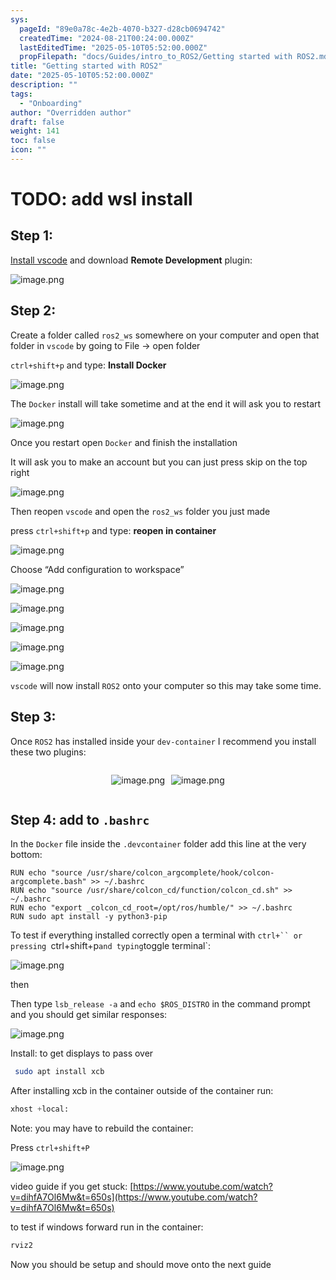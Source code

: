 ```yaml
---
sys:
  pageId: "89e0a78c-4e2b-4070-b327-d28cb0694742"
  createdTime: "2024-08-21T00:24:00.000Z"
  lastEditedTime: "2025-05-10T05:52:00.000Z"
  propFilepath: "docs/Guides/intro_to_ROS2/Getting started with ROS2.md"
title: "Getting started with ROS2"
date: "2025-05-10T05:52:00.000Z"
description: ""
tags:
  - "Onboarding"
author: "Overridden author"
draft: false
weight: 141
toc: false
icon: ""
---
```


# TODO: add wsl install

## Step 1:

[Install vscode](https://code.visualstudio.com/download) and download **Remote Development** plugin:

![image.png](https://prod-files-secure.s3.us-west-2.amazonaws.com/d518164a-d88e-44d1-a4ee-3adb3bd8bce0/efb52993-1881-4a40-b95e-6f020334f022/image.png?X-Amz-Algorithm=AWS4-HMAC-SHA256&X-Amz-Content-Sha256=UNSIGNED-PAYLOAD&X-Amz-Credential=ASIAZI2LB466QRMM4YVL%2F20250714%2Fus-west-2%2Fs3%2Faws4_request&X-Amz-Date=20250714T220909Z&X-Amz-Expires=3600&X-Amz-Security-Token=IQoJb3JpZ2luX2VjEB4aCXVzLXdlc3QtMiJHMEUCIQDpTZl91LVfM2hBRaqqCuidHti0X9%2Fb2c%2BscajOQgDv3QIgLQQhszly1%2BC6kM%2BS3%2BxJRPDwm1VsA1Ig1OBYdxm9Wjoq%2FwMINxAAGgw2Mzc0MjMxODM4MDUiDFsojGLwR4Xp6vkX8yrcA9xzrygALiSuz6RibCTQaBOPlotgcbXXvkJEZuNcWPEmi4pBdGsQwktrPe1b7UXYDIXK2UzOSL0L26OiLlZ7onN1PDN9rbxuyVXhGsU7KEvubzz2od7npxmgEhR7B%2B9wGP9%2F9MqfDAsz8dBRKYRmPJZUZalfAh5P8uQPWASeE0%2BOWRxLuHawgslMUnlyIxzNkhP%2F2ZTYOdRtG%2BYHs2gP0njs%2F5u2WIhPgaWGH2WCmZiqIPyn8bG2jGkPej9A3rsHI9%2FegOFayjc6glFm3dmTAH5cPdDtXKjGYiTc3py0TT1rVablM8xRORqccNFO%2BOVJPRVwihu9Q2uwlhqYjsXchEzTGrwvIV7I6P92ojoOxSX92kGSYFQFqcziH9idO%2Fc1s4SwpRH6FbQBNPS2ETbh4ydYq%2FKttLv9OhLzRyx1qO6h26ftMTzf8vS6%2FF5f3kBG%2FyRRptzPYVe4xMk0TLC%2FDzUaE%2FdHFH1wjS1ujzhzaqNVY73eQMmxZ%2F8eKtniNsGD8Xa1djtGeJ0Sf7l40pgiqkgUB%2FuCaJOBXUHwKUc8gFL8u5FRTlS4dsiclx%2FJstxwx65HnUn2ER6TPnk38zVAnJLL%2FIA%2BaqIEipqr6vj8PERdZSbsyGIrIK1qxuDBMKb31cMGOqUBvl0PV6NySue1L3bzExmOKvVBjg89HWWKKV5aBS9ipwHlP4CyNSeAPwbWpOJ8gziSLiXFA9G1ULIgi8sKJbkIni9G6nNgENdyWNwboJN6Jl8SMEhTsdyjRVibaxMTC%2FUZ68Q26dppLsTcejN7kEDuqPDASYwPoCOKdchwYEGuk%2FfOL3zy5qWPC%2BR%2FK6T5eXlKaAI%2B7YQqVijZqIyqN7vGF9fYP7ek&X-Amz-Signature=69fda678a66787e8bd4e48ed742e09bb2b62066f09ff8e30d84e85732c30f406&X-Amz-SignedHeaders=host&x-amz-checksum-mode=ENABLED&x-id=GetObject)

## Step 2:

Create a folder called `ros2_ws` somewhere on your computer and open that folder in `vscode` by going to File → open folder 

`ctrl+shift+p` and type: **Install Docker**

![image.png](https://prod-files-secure.s3.us-west-2.amazonaws.com/d518164a-d88e-44d1-a4ee-3adb3bd8bce0/2269dc0e-1cd5-47ff-bceb-c04ad9b2eab0/image.png?X-Amz-Algorithm=AWS4-HMAC-SHA256&X-Amz-Content-Sha256=UNSIGNED-PAYLOAD&X-Amz-Credential=ASIAZI2LB466QRMM4YVL%2F20250714%2Fus-west-2%2Fs3%2Faws4_request&X-Amz-Date=20250714T220909Z&X-Amz-Expires=3600&X-Amz-Security-Token=IQoJb3JpZ2luX2VjEB4aCXVzLXdlc3QtMiJHMEUCIQDpTZl91LVfM2hBRaqqCuidHti0X9%2Fb2c%2BscajOQgDv3QIgLQQhszly1%2BC6kM%2BS3%2BxJRPDwm1VsA1Ig1OBYdxm9Wjoq%2FwMINxAAGgw2Mzc0MjMxODM4MDUiDFsojGLwR4Xp6vkX8yrcA9xzrygALiSuz6RibCTQaBOPlotgcbXXvkJEZuNcWPEmi4pBdGsQwktrPe1b7UXYDIXK2UzOSL0L26OiLlZ7onN1PDN9rbxuyVXhGsU7KEvubzz2od7npxmgEhR7B%2B9wGP9%2F9MqfDAsz8dBRKYRmPJZUZalfAh5P8uQPWASeE0%2BOWRxLuHawgslMUnlyIxzNkhP%2F2ZTYOdRtG%2BYHs2gP0njs%2F5u2WIhPgaWGH2WCmZiqIPyn8bG2jGkPej9A3rsHI9%2FegOFayjc6glFm3dmTAH5cPdDtXKjGYiTc3py0TT1rVablM8xRORqccNFO%2BOVJPRVwihu9Q2uwlhqYjsXchEzTGrwvIV7I6P92ojoOxSX92kGSYFQFqcziH9idO%2Fc1s4SwpRH6FbQBNPS2ETbh4ydYq%2FKttLv9OhLzRyx1qO6h26ftMTzf8vS6%2FF5f3kBG%2FyRRptzPYVe4xMk0TLC%2FDzUaE%2FdHFH1wjS1ujzhzaqNVY73eQMmxZ%2F8eKtniNsGD8Xa1djtGeJ0Sf7l40pgiqkgUB%2FuCaJOBXUHwKUc8gFL8u5FRTlS4dsiclx%2FJstxwx65HnUn2ER6TPnk38zVAnJLL%2FIA%2BaqIEipqr6vj8PERdZSbsyGIrIK1qxuDBMKb31cMGOqUBvl0PV6NySue1L3bzExmOKvVBjg89HWWKKV5aBS9ipwHlP4CyNSeAPwbWpOJ8gziSLiXFA9G1ULIgi8sKJbkIni9G6nNgENdyWNwboJN6Jl8SMEhTsdyjRVibaxMTC%2FUZ68Q26dppLsTcejN7kEDuqPDASYwPoCOKdchwYEGuk%2FfOL3zy5qWPC%2BR%2FK6T5eXlKaAI%2B7YQqVijZqIyqN7vGF9fYP7ek&X-Amz-Signature=1604dc03a0e22401e0bfdb00522163044d7c530cb4939adde630f9e48a2bdf93&X-Amz-SignedHeaders=host&x-amz-checksum-mode=ENABLED&x-id=GetObject)

The `Docker` install will take sometime and at the end it will ask you to restart

![image.png](https://prod-files-secure.s3.us-west-2.amazonaws.com/d518164a-d88e-44d1-a4ee-3adb3bd8bce0/ed233f78-be33-4b1f-b89c-9c346c0e961e/image.png?X-Amz-Algorithm=AWS4-HMAC-SHA256&X-Amz-Content-Sha256=UNSIGNED-PAYLOAD&X-Amz-Credential=ASIAZI2LB466QRMM4YVL%2F20250714%2Fus-west-2%2Fs3%2Faws4_request&X-Amz-Date=20250714T220909Z&X-Amz-Expires=3600&X-Amz-Security-Token=IQoJb3JpZ2luX2VjEB4aCXVzLXdlc3QtMiJHMEUCIQDpTZl91LVfM2hBRaqqCuidHti0X9%2Fb2c%2BscajOQgDv3QIgLQQhszly1%2BC6kM%2BS3%2BxJRPDwm1VsA1Ig1OBYdxm9Wjoq%2FwMINxAAGgw2Mzc0MjMxODM4MDUiDFsojGLwR4Xp6vkX8yrcA9xzrygALiSuz6RibCTQaBOPlotgcbXXvkJEZuNcWPEmi4pBdGsQwktrPe1b7UXYDIXK2UzOSL0L26OiLlZ7onN1PDN9rbxuyVXhGsU7KEvubzz2od7npxmgEhR7B%2B9wGP9%2F9MqfDAsz8dBRKYRmPJZUZalfAh5P8uQPWASeE0%2BOWRxLuHawgslMUnlyIxzNkhP%2F2ZTYOdRtG%2BYHs2gP0njs%2F5u2WIhPgaWGH2WCmZiqIPyn8bG2jGkPej9A3rsHI9%2FegOFayjc6glFm3dmTAH5cPdDtXKjGYiTc3py0TT1rVablM8xRORqccNFO%2BOVJPRVwihu9Q2uwlhqYjsXchEzTGrwvIV7I6P92ojoOxSX92kGSYFQFqcziH9idO%2Fc1s4SwpRH6FbQBNPS2ETbh4ydYq%2FKttLv9OhLzRyx1qO6h26ftMTzf8vS6%2FF5f3kBG%2FyRRptzPYVe4xMk0TLC%2FDzUaE%2FdHFH1wjS1ujzhzaqNVY73eQMmxZ%2F8eKtniNsGD8Xa1djtGeJ0Sf7l40pgiqkgUB%2FuCaJOBXUHwKUc8gFL8u5FRTlS4dsiclx%2FJstxwx65HnUn2ER6TPnk38zVAnJLL%2FIA%2BaqIEipqr6vj8PERdZSbsyGIrIK1qxuDBMKb31cMGOqUBvl0PV6NySue1L3bzExmOKvVBjg89HWWKKV5aBS9ipwHlP4CyNSeAPwbWpOJ8gziSLiXFA9G1ULIgi8sKJbkIni9G6nNgENdyWNwboJN6Jl8SMEhTsdyjRVibaxMTC%2FUZ68Q26dppLsTcejN7kEDuqPDASYwPoCOKdchwYEGuk%2FfOL3zy5qWPC%2BR%2FK6T5eXlKaAI%2B7YQqVijZqIyqN7vGF9fYP7ek&X-Amz-Signature=0b91f4de943db4be0f9d449c30922d952fd7c69ff3604e112051d64377341a3d&X-Amz-SignedHeaders=host&x-amz-checksum-mode=ENABLED&x-id=GetObject)

Once you restart open `Docker` and finish the installation

It will ask you to make an account but you can just press skip on the top right

![image.png](https://prod-files-secure.s3.us-west-2.amazonaws.com/d518164a-d88e-44d1-a4ee-3adb3bd8bce0/21010ad9-1659-4fd9-9f59-9932a09b2a3d/image.png?X-Amz-Algorithm=AWS4-HMAC-SHA256&X-Amz-Content-Sha256=UNSIGNED-PAYLOAD&X-Amz-Credential=ASIAZI2LB466QRMM4YVL%2F20250714%2Fus-west-2%2Fs3%2Faws4_request&X-Amz-Date=20250714T220909Z&X-Amz-Expires=3600&X-Amz-Security-Token=IQoJb3JpZ2luX2VjEB4aCXVzLXdlc3QtMiJHMEUCIQDpTZl91LVfM2hBRaqqCuidHti0X9%2Fb2c%2BscajOQgDv3QIgLQQhszly1%2BC6kM%2BS3%2BxJRPDwm1VsA1Ig1OBYdxm9Wjoq%2FwMINxAAGgw2Mzc0MjMxODM4MDUiDFsojGLwR4Xp6vkX8yrcA9xzrygALiSuz6RibCTQaBOPlotgcbXXvkJEZuNcWPEmi4pBdGsQwktrPe1b7UXYDIXK2UzOSL0L26OiLlZ7onN1PDN9rbxuyVXhGsU7KEvubzz2od7npxmgEhR7B%2B9wGP9%2F9MqfDAsz8dBRKYRmPJZUZalfAh5P8uQPWASeE0%2BOWRxLuHawgslMUnlyIxzNkhP%2F2ZTYOdRtG%2BYHs2gP0njs%2F5u2WIhPgaWGH2WCmZiqIPyn8bG2jGkPej9A3rsHI9%2FegOFayjc6glFm3dmTAH5cPdDtXKjGYiTc3py0TT1rVablM8xRORqccNFO%2BOVJPRVwihu9Q2uwlhqYjsXchEzTGrwvIV7I6P92ojoOxSX92kGSYFQFqcziH9idO%2Fc1s4SwpRH6FbQBNPS2ETbh4ydYq%2FKttLv9OhLzRyx1qO6h26ftMTzf8vS6%2FF5f3kBG%2FyRRptzPYVe4xMk0TLC%2FDzUaE%2FdHFH1wjS1ujzhzaqNVY73eQMmxZ%2F8eKtniNsGD8Xa1djtGeJ0Sf7l40pgiqkgUB%2FuCaJOBXUHwKUc8gFL8u5FRTlS4dsiclx%2FJstxwx65HnUn2ER6TPnk38zVAnJLL%2FIA%2BaqIEipqr6vj8PERdZSbsyGIrIK1qxuDBMKb31cMGOqUBvl0PV6NySue1L3bzExmOKvVBjg89HWWKKV5aBS9ipwHlP4CyNSeAPwbWpOJ8gziSLiXFA9G1ULIgi8sKJbkIni9G6nNgENdyWNwboJN6Jl8SMEhTsdyjRVibaxMTC%2FUZ68Q26dppLsTcejN7kEDuqPDASYwPoCOKdchwYEGuk%2FfOL3zy5qWPC%2BR%2FK6T5eXlKaAI%2B7YQqVijZqIyqN7vGF9fYP7ek&X-Amz-Signature=a235debbc51f636c3329c5e0600dcd3ad05293b2c1370378deee09a40e9fba16&X-Amz-SignedHeaders=host&x-amz-checksum-mode=ENABLED&x-id=GetObject)

Then reopen `vscode` and open the `ros2_ws` folder you just made

press `ctrl+shift+p` and type: **reopen in container**

![image.png](https://prod-files-secure.s3.us-west-2.amazonaws.com/d518164a-d88e-44d1-a4ee-3adb3bd8bce0/4e93b8c2-41ad-488c-8095-c74205196118/image.png?X-Amz-Algorithm=AWS4-HMAC-SHA256&X-Amz-Content-Sha256=UNSIGNED-PAYLOAD&X-Amz-Credential=ASIAZI2LB466QRMM4YVL%2F20250714%2Fus-west-2%2Fs3%2Faws4_request&X-Amz-Date=20250714T220909Z&X-Amz-Expires=3600&X-Amz-Security-Token=IQoJb3JpZ2luX2VjEB4aCXVzLXdlc3QtMiJHMEUCIQDpTZl91LVfM2hBRaqqCuidHti0X9%2Fb2c%2BscajOQgDv3QIgLQQhszly1%2BC6kM%2BS3%2BxJRPDwm1VsA1Ig1OBYdxm9Wjoq%2FwMINxAAGgw2Mzc0MjMxODM4MDUiDFsojGLwR4Xp6vkX8yrcA9xzrygALiSuz6RibCTQaBOPlotgcbXXvkJEZuNcWPEmi4pBdGsQwktrPe1b7UXYDIXK2UzOSL0L26OiLlZ7onN1PDN9rbxuyVXhGsU7KEvubzz2od7npxmgEhR7B%2B9wGP9%2F9MqfDAsz8dBRKYRmPJZUZalfAh5P8uQPWASeE0%2BOWRxLuHawgslMUnlyIxzNkhP%2F2ZTYOdRtG%2BYHs2gP0njs%2F5u2WIhPgaWGH2WCmZiqIPyn8bG2jGkPej9A3rsHI9%2FegOFayjc6glFm3dmTAH5cPdDtXKjGYiTc3py0TT1rVablM8xRORqccNFO%2BOVJPRVwihu9Q2uwlhqYjsXchEzTGrwvIV7I6P92ojoOxSX92kGSYFQFqcziH9idO%2Fc1s4SwpRH6FbQBNPS2ETbh4ydYq%2FKttLv9OhLzRyx1qO6h26ftMTzf8vS6%2FF5f3kBG%2FyRRptzPYVe4xMk0TLC%2FDzUaE%2FdHFH1wjS1ujzhzaqNVY73eQMmxZ%2F8eKtniNsGD8Xa1djtGeJ0Sf7l40pgiqkgUB%2FuCaJOBXUHwKUc8gFL8u5FRTlS4dsiclx%2FJstxwx65HnUn2ER6TPnk38zVAnJLL%2FIA%2BaqIEipqr6vj8PERdZSbsyGIrIK1qxuDBMKb31cMGOqUBvl0PV6NySue1L3bzExmOKvVBjg89HWWKKV5aBS9ipwHlP4CyNSeAPwbWpOJ8gziSLiXFA9G1ULIgi8sKJbkIni9G6nNgENdyWNwboJN6Jl8SMEhTsdyjRVibaxMTC%2FUZ68Q26dppLsTcejN7kEDuqPDASYwPoCOKdchwYEGuk%2FfOL3zy5qWPC%2BR%2FK6T5eXlKaAI%2B7YQqVijZqIyqN7vGF9fYP7ek&X-Amz-Signature=35e720eaab8b8eab6ddeac16fcacefd846948319c2432371874f4dd0111fde24&X-Amz-SignedHeaders=host&x-amz-checksum-mode=ENABLED&x-id=GetObject)

Choose “Add configuration to workspace”

![image.png](https://prod-files-secure.s3.us-west-2.amazonaws.com/d518164a-d88e-44d1-a4ee-3adb3bd8bce0/9560b282-5060-4989-ba37-97e7b2c22476/image.png?X-Amz-Algorithm=AWS4-HMAC-SHA256&X-Amz-Content-Sha256=UNSIGNED-PAYLOAD&X-Amz-Credential=ASIAZI2LB466QRMM4YVL%2F20250714%2Fus-west-2%2Fs3%2Faws4_request&X-Amz-Date=20250714T220909Z&X-Amz-Expires=3600&X-Amz-Security-Token=IQoJb3JpZ2luX2VjEB4aCXVzLXdlc3QtMiJHMEUCIQDpTZl91LVfM2hBRaqqCuidHti0X9%2Fb2c%2BscajOQgDv3QIgLQQhszly1%2BC6kM%2BS3%2BxJRPDwm1VsA1Ig1OBYdxm9Wjoq%2FwMINxAAGgw2Mzc0MjMxODM4MDUiDFsojGLwR4Xp6vkX8yrcA9xzrygALiSuz6RibCTQaBOPlotgcbXXvkJEZuNcWPEmi4pBdGsQwktrPe1b7UXYDIXK2UzOSL0L26OiLlZ7onN1PDN9rbxuyVXhGsU7KEvubzz2od7npxmgEhR7B%2B9wGP9%2F9MqfDAsz8dBRKYRmPJZUZalfAh5P8uQPWASeE0%2BOWRxLuHawgslMUnlyIxzNkhP%2F2ZTYOdRtG%2BYHs2gP0njs%2F5u2WIhPgaWGH2WCmZiqIPyn8bG2jGkPej9A3rsHI9%2FegOFayjc6glFm3dmTAH5cPdDtXKjGYiTc3py0TT1rVablM8xRORqccNFO%2BOVJPRVwihu9Q2uwlhqYjsXchEzTGrwvIV7I6P92ojoOxSX92kGSYFQFqcziH9idO%2Fc1s4SwpRH6FbQBNPS2ETbh4ydYq%2FKttLv9OhLzRyx1qO6h26ftMTzf8vS6%2FF5f3kBG%2FyRRptzPYVe4xMk0TLC%2FDzUaE%2FdHFH1wjS1ujzhzaqNVY73eQMmxZ%2F8eKtniNsGD8Xa1djtGeJ0Sf7l40pgiqkgUB%2FuCaJOBXUHwKUc8gFL8u5FRTlS4dsiclx%2FJstxwx65HnUn2ER6TPnk38zVAnJLL%2FIA%2BaqIEipqr6vj8PERdZSbsyGIrIK1qxuDBMKb31cMGOqUBvl0PV6NySue1L3bzExmOKvVBjg89HWWKKV5aBS9ipwHlP4CyNSeAPwbWpOJ8gziSLiXFA9G1ULIgi8sKJbkIni9G6nNgENdyWNwboJN6Jl8SMEhTsdyjRVibaxMTC%2FUZ68Q26dppLsTcejN7kEDuqPDASYwPoCOKdchwYEGuk%2FfOL3zy5qWPC%2BR%2FK6T5eXlKaAI%2B7YQqVijZqIyqN7vGF9fYP7ek&X-Amz-Signature=3acc8fe02c9c619701bfdc5cee2f8bff3209581263428c6cee9993c4833f1f7b&X-Amz-SignedHeaders=host&x-amz-checksum-mode=ENABLED&x-id=GetObject)

![image.png](https://prod-files-secure.s3.us-west-2.amazonaws.com/d518164a-d88e-44d1-a4ee-3adb3bd8bce0/2ee63f81-886b-48e8-a553-dc6e5eac99e4/image.png?X-Amz-Algorithm=AWS4-HMAC-SHA256&X-Amz-Content-Sha256=UNSIGNED-PAYLOAD&X-Amz-Credential=ASIAZI2LB466QRMM4YVL%2F20250714%2Fus-west-2%2Fs3%2Faws4_request&X-Amz-Date=20250714T220909Z&X-Amz-Expires=3600&X-Amz-Security-Token=IQoJb3JpZ2luX2VjEB4aCXVzLXdlc3QtMiJHMEUCIQDpTZl91LVfM2hBRaqqCuidHti0X9%2Fb2c%2BscajOQgDv3QIgLQQhszly1%2BC6kM%2BS3%2BxJRPDwm1VsA1Ig1OBYdxm9Wjoq%2FwMINxAAGgw2Mzc0MjMxODM4MDUiDFsojGLwR4Xp6vkX8yrcA9xzrygALiSuz6RibCTQaBOPlotgcbXXvkJEZuNcWPEmi4pBdGsQwktrPe1b7UXYDIXK2UzOSL0L26OiLlZ7onN1PDN9rbxuyVXhGsU7KEvubzz2od7npxmgEhR7B%2B9wGP9%2F9MqfDAsz8dBRKYRmPJZUZalfAh5P8uQPWASeE0%2BOWRxLuHawgslMUnlyIxzNkhP%2F2ZTYOdRtG%2BYHs2gP0njs%2F5u2WIhPgaWGH2WCmZiqIPyn8bG2jGkPej9A3rsHI9%2FegOFayjc6glFm3dmTAH5cPdDtXKjGYiTc3py0TT1rVablM8xRORqccNFO%2BOVJPRVwihu9Q2uwlhqYjsXchEzTGrwvIV7I6P92ojoOxSX92kGSYFQFqcziH9idO%2Fc1s4SwpRH6FbQBNPS2ETbh4ydYq%2FKttLv9OhLzRyx1qO6h26ftMTzf8vS6%2FF5f3kBG%2FyRRptzPYVe4xMk0TLC%2FDzUaE%2FdHFH1wjS1ujzhzaqNVY73eQMmxZ%2F8eKtniNsGD8Xa1djtGeJ0Sf7l40pgiqkgUB%2FuCaJOBXUHwKUc8gFL8u5FRTlS4dsiclx%2FJstxwx65HnUn2ER6TPnk38zVAnJLL%2FIA%2BaqIEipqr6vj8PERdZSbsyGIrIK1qxuDBMKb31cMGOqUBvl0PV6NySue1L3bzExmOKvVBjg89HWWKKV5aBS9ipwHlP4CyNSeAPwbWpOJ8gziSLiXFA9G1ULIgi8sKJbkIni9G6nNgENdyWNwboJN6Jl8SMEhTsdyjRVibaxMTC%2FUZ68Q26dppLsTcejN7kEDuqPDASYwPoCOKdchwYEGuk%2FfOL3zy5qWPC%2BR%2FK6T5eXlKaAI%2B7YQqVijZqIyqN7vGF9fYP7ek&X-Amz-Signature=cde4bcb86aec56b1c37fb2808fa79018216ced534e9b0eb6333af0fd6fad9635&X-Amz-SignedHeaders=host&x-amz-checksum-mode=ENABLED&x-id=GetObject)

![image.png](https://prod-files-secure.s3.us-west-2.amazonaws.com/d518164a-d88e-44d1-a4ee-3adb3bd8bce0/ae1580b2-b048-407e-aed9-b584224a7a04/image.png?X-Amz-Algorithm=AWS4-HMAC-SHA256&X-Amz-Content-Sha256=UNSIGNED-PAYLOAD&X-Amz-Credential=ASIAZI2LB466QRMM4YVL%2F20250714%2Fus-west-2%2Fs3%2Faws4_request&X-Amz-Date=20250714T220909Z&X-Amz-Expires=3600&X-Amz-Security-Token=IQoJb3JpZ2luX2VjEB4aCXVzLXdlc3QtMiJHMEUCIQDpTZl91LVfM2hBRaqqCuidHti0X9%2Fb2c%2BscajOQgDv3QIgLQQhszly1%2BC6kM%2BS3%2BxJRPDwm1VsA1Ig1OBYdxm9Wjoq%2FwMINxAAGgw2Mzc0MjMxODM4MDUiDFsojGLwR4Xp6vkX8yrcA9xzrygALiSuz6RibCTQaBOPlotgcbXXvkJEZuNcWPEmi4pBdGsQwktrPe1b7UXYDIXK2UzOSL0L26OiLlZ7onN1PDN9rbxuyVXhGsU7KEvubzz2od7npxmgEhR7B%2B9wGP9%2F9MqfDAsz8dBRKYRmPJZUZalfAh5P8uQPWASeE0%2BOWRxLuHawgslMUnlyIxzNkhP%2F2ZTYOdRtG%2BYHs2gP0njs%2F5u2WIhPgaWGH2WCmZiqIPyn8bG2jGkPej9A3rsHI9%2FegOFayjc6glFm3dmTAH5cPdDtXKjGYiTc3py0TT1rVablM8xRORqccNFO%2BOVJPRVwihu9Q2uwlhqYjsXchEzTGrwvIV7I6P92ojoOxSX92kGSYFQFqcziH9idO%2Fc1s4SwpRH6FbQBNPS2ETbh4ydYq%2FKttLv9OhLzRyx1qO6h26ftMTzf8vS6%2FF5f3kBG%2FyRRptzPYVe4xMk0TLC%2FDzUaE%2FdHFH1wjS1ujzhzaqNVY73eQMmxZ%2F8eKtniNsGD8Xa1djtGeJ0Sf7l40pgiqkgUB%2FuCaJOBXUHwKUc8gFL8u5FRTlS4dsiclx%2FJstxwx65HnUn2ER6TPnk38zVAnJLL%2FIA%2BaqIEipqr6vj8PERdZSbsyGIrIK1qxuDBMKb31cMGOqUBvl0PV6NySue1L3bzExmOKvVBjg89HWWKKV5aBS9ipwHlP4CyNSeAPwbWpOJ8gziSLiXFA9G1ULIgi8sKJbkIni9G6nNgENdyWNwboJN6Jl8SMEhTsdyjRVibaxMTC%2FUZ68Q26dppLsTcejN7kEDuqPDASYwPoCOKdchwYEGuk%2FfOL3zy5qWPC%2BR%2FK6T5eXlKaAI%2B7YQqVijZqIyqN7vGF9fYP7ek&X-Amz-Signature=d988631d539a775e8e802ad9d502bebf177b79b214ef8d288a7906ee6327ec84&X-Amz-SignedHeaders=host&x-amz-checksum-mode=ENABLED&x-id=GetObject)

![image.png](https://prod-files-secure.s3.us-west-2.amazonaws.com/d518164a-d88e-44d1-a4ee-3adb3bd8bce0/53255b28-f75e-430f-b9e3-c0ac8577e42b/image.png?X-Amz-Algorithm=AWS4-HMAC-SHA256&X-Amz-Content-Sha256=UNSIGNED-PAYLOAD&X-Amz-Credential=ASIAZI2LB466QRMM4YVL%2F20250714%2Fus-west-2%2Fs3%2Faws4_request&X-Amz-Date=20250714T220909Z&X-Amz-Expires=3600&X-Amz-Security-Token=IQoJb3JpZ2luX2VjEB4aCXVzLXdlc3QtMiJHMEUCIQDpTZl91LVfM2hBRaqqCuidHti0X9%2Fb2c%2BscajOQgDv3QIgLQQhszly1%2BC6kM%2BS3%2BxJRPDwm1VsA1Ig1OBYdxm9Wjoq%2FwMINxAAGgw2Mzc0MjMxODM4MDUiDFsojGLwR4Xp6vkX8yrcA9xzrygALiSuz6RibCTQaBOPlotgcbXXvkJEZuNcWPEmi4pBdGsQwktrPe1b7UXYDIXK2UzOSL0L26OiLlZ7onN1PDN9rbxuyVXhGsU7KEvubzz2od7npxmgEhR7B%2B9wGP9%2F9MqfDAsz8dBRKYRmPJZUZalfAh5P8uQPWASeE0%2BOWRxLuHawgslMUnlyIxzNkhP%2F2ZTYOdRtG%2BYHs2gP0njs%2F5u2WIhPgaWGH2WCmZiqIPyn8bG2jGkPej9A3rsHI9%2FegOFayjc6glFm3dmTAH5cPdDtXKjGYiTc3py0TT1rVablM8xRORqccNFO%2BOVJPRVwihu9Q2uwlhqYjsXchEzTGrwvIV7I6P92ojoOxSX92kGSYFQFqcziH9idO%2Fc1s4SwpRH6FbQBNPS2ETbh4ydYq%2FKttLv9OhLzRyx1qO6h26ftMTzf8vS6%2FF5f3kBG%2FyRRptzPYVe4xMk0TLC%2FDzUaE%2FdHFH1wjS1ujzhzaqNVY73eQMmxZ%2F8eKtniNsGD8Xa1djtGeJ0Sf7l40pgiqkgUB%2FuCaJOBXUHwKUc8gFL8u5FRTlS4dsiclx%2FJstxwx65HnUn2ER6TPnk38zVAnJLL%2FIA%2BaqIEipqr6vj8PERdZSbsyGIrIK1qxuDBMKb31cMGOqUBvl0PV6NySue1L3bzExmOKvVBjg89HWWKKV5aBS9ipwHlP4CyNSeAPwbWpOJ8gziSLiXFA9G1ULIgi8sKJbkIni9G6nNgENdyWNwboJN6Jl8SMEhTsdyjRVibaxMTC%2FUZ68Q26dppLsTcejN7kEDuqPDASYwPoCOKdchwYEGuk%2FfOL3zy5qWPC%2BR%2FK6T5eXlKaAI%2B7YQqVijZqIyqN7vGF9fYP7ek&X-Amz-Signature=eb4794e4b6e008fd2dc5b6ec5b4321d6b82ab812193b682bcf6546df00148b73&X-Amz-SignedHeaders=host&x-amz-checksum-mode=ENABLED&x-id=GetObject)

![image.png](https://prod-files-secure.s3.us-west-2.amazonaws.com/d518164a-d88e-44d1-a4ee-3adb3bd8bce0/7c562767-5af9-4ffb-97d1-327bcdf4ee00/image.png?X-Amz-Algorithm=AWS4-HMAC-SHA256&X-Amz-Content-Sha256=UNSIGNED-PAYLOAD&X-Amz-Credential=ASIAZI2LB466QRMM4YVL%2F20250714%2Fus-west-2%2Fs3%2Faws4_request&X-Amz-Date=20250714T220909Z&X-Amz-Expires=3600&X-Amz-Security-Token=IQoJb3JpZ2luX2VjEB4aCXVzLXdlc3QtMiJHMEUCIQDpTZl91LVfM2hBRaqqCuidHti0X9%2Fb2c%2BscajOQgDv3QIgLQQhszly1%2BC6kM%2BS3%2BxJRPDwm1VsA1Ig1OBYdxm9Wjoq%2FwMINxAAGgw2Mzc0MjMxODM4MDUiDFsojGLwR4Xp6vkX8yrcA9xzrygALiSuz6RibCTQaBOPlotgcbXXvkJEZuNcWPEmi4pBdGsQwktrPe1b7UXYDIXK2UzOSL0L26OiLlZ7onN1PDN9rbxuyVXhGsU7KEvubzz2od7npxmgEhR7B%2B9wGP9%2F9MqfDAsz8dBRKYRmPJZUZalfAh5P8uQPWASeE0%2BOWRxLuHawgslMUnlyIxzNkhP%2F2ZTYOdRtG%2BYHs2gP0njs%2F5u2WIhPgaWGH2WCmZiqIPyn8bG2jGkPej9A3rsHI9%2FegOFayjc6glFm3dmTAH5cPdDtXKjGYiTc3py0TT1rVablM8xRORqccNFO%2BOVJPRVwihu9Q2uwlhqYjsXchEzTGrwvIV7I6P92ojoOxSX92kGSYFQFqcziH9idO%2Fc1s4SwpRH6FbQBNPS2ETbh4ydYq%2FKttLv9OhLzRyx1qO6h26ftMTzf8vS6%2FF5f3kBG%2FyRRptzPYVe4xMk0TLC%2FDzUaE%2FdHFH1wjS1ujzhzaqNVY73eQMmxZ%2F8eKtniNsGD8Xa1djtGeJ0Sf7l40pgiqkgUB%2FuCaJOBXUHwKUc8gFL8u5FRTlS4dsiclx%2FJstxwx65HnUn2ER6TPnk38zVAnJLL%2FIA%2BaqIEipqr6vj8PERdZSbsyGIrIK1qxuDBMKb31cMGOqUBvl0PV6NySue1L3bzExmOKvVBjg89HWWKKV5aBS9ipwHlP4CyNSeAPwbWpOJ8gziSLiXFA9G1ULIgi8sKJbkIni9G6nNgENdyWNwboJN6Jl8SMEhTsdyjRVibaxMTC%2FUZ68Q26dppLsTcejN7kEDuqPDASYwPoCOKdchwYEGuk%2FfOL3zy5qWPC%2BR%2FK6T5eXlKaAI%2B7YQqVijZqIyqN7vGF9fYP7ek&X-Amz-Signature=d0bb21b133eff5281afb487909c6f0325f021bcea472ef838063c7ab5e1a5ec4&X-Amz-SignedHeaders=host&x-amz-checksum-mode=ENABLED&x-id=GetObject)

`vscode` will now install `ROS2` onto your computer so this may take some time.

## Step 3:

Once `ROS2` has installed inside your `dev-container` I recommend you install these two plugins:

<div style="display: flex;flex-direction: row; column-gap:10px; max-width: 630px;justify-content: center;">
<div>

![image.png](https://prod-files-secure.s3.us-west-2.amazonaws.com/d518164a-d88e-44d1-a4ee-3adb3bd8bce0/3fc3d550-5a54-4ba1-ba6b-faa01cdb7369/image.png?X-Amz-Algorithm=AWS4-HMAC-SHA256&X-Amz-Content-Sha256=UNSIGNED-PAYLOAD&X-Amz-Credential=ASIAZI2LB466RSIFNGLK%2F20250714%2Fus-west-2%2Fs3%2Faws4_request&X-Amz-Date=20250714T220912Z&X-Amz-Expires=3600&X-Amz-Security-Token=IQoJb3JpZ2luX2VjEB4aCXVzLXdlc3QtMiJHMEUCIQDoHZRmEYVODbgtlW6LxaKFRCpEimKWu390B1iecjLjSwIgDxV1k2CyD4H0Vu%2BGsC8SkFFDwrECJFy%2BWlGPfZ6Gkz8q%2FwMINxAAGgw2Mzc0MjMxODM4MDUiDBBDvER8%2FgQ60j7MWircA8cJeVVq5VNefix8Yc5V2SG%2B6%2FxauURPtSGDdWnVyFyUxC4V4WepwNRD1b01UIQSFVNiYaL7YKZFfh5%2BX2N4knGYX6jIld%2FHTlCfmuGd2PffndyUrFXdk%2FQgoBR2kdMFrjznv5pYyF9n1rvnLn9hc%2BXtyL0ZhJ35aXHZGAxJT1x8ZBQfH5ucVzLz6br8bL5oJoKvKEFXdS%2FPj%2FylJDUUk27%2FWFc2J%2BPpDbib925JP%2By6bWYIhT4UepsFT%2BHoxK0cHt8mh633CW7a82RpIfJ2%2FdnBlhM6sscsx37%2FmDoDXRaa05LN1xhNCTYKfEw1%2BuSxL4UJ4t2MwjUiHhi0fO8tyXWH2HkdAyaKI9iRepm4Ct9lfdhK8ae759ZgmvAx1mfXn6lix1y6RjT%2B3nCkLley17KFwAQ6T2ncEZ%2FSkdWOA%2Fz3oaVPMm0fKO%2BOu%2FTZsRX4mZXBlVAI7WutlkE0myCIPF%2BnBqgWXyLrbzzq8Nd4k%2BMR3yENtoaxZhT3MhAVNS2PrUTTobVJ68%2BDtUaLQot71G0haPJ%2B6KfBVLo98Eq2v10NreFYd4epZY9sbHKVKz1dcTmzn1WmHNHzKFPxAWfxLCIBSLea%2B0F0JIy6bvPHoUmkGKu84D8dCZfFUB5aMJ331cMGOqUBoPYYylpTjPgTrEh0OL1f4Rud4p2j89wGSyQocP4WvuI8Pr8AC6b03qHC7eTQ%2B9QyyZv6wGzp%2FCpb56d7AIBkCamtf5IKrJrIxUDKhspToR38jzUCeF6UaIxtQBmlFT36%2FuG%2Bqc8nFH%2FAJVX6UlCfygz7%2BcIu0kkk%2BQ5WrPS7r%2FBGIJR%2Fj%2F%2BgY2Lr99aun7%2BC0liM29jZJsYssv%2FV4YDZYwdWFCui&X-Amz-Signature=d581c3ceb2a456f49595fb0973aa646073c054e93ce01e29bfe1ea8e0f67f323&X-Amz-SignedHeaders=host&x-amz-checksum-mode=ENABLED&x-id=GetObject)

</div>
<div>

![image.png](https://prod-files-secure.s3.us-west-2.amazonaws.com/d518164a-d88e-44d1-a4ee-3adb3bd8bce0/d994cc66-13c2-4093-a5a3-f84cf4601a82/image.png?X-Amz-Algorithm=AWS4-HMAC-SHA256&X-Amz-Content-Sha256=UNSIGNED-PAYLOAD&X-Amz-Credential=ASIAZI2LB46644K5FPZ6%2F20250714%2Fus-west-2%2Fs3%2Faws4_request&X-Amz-Date=20250714T220913Z&X-Amz-Expires=3600&X-Amz-Security-Token=IQoJb3JpZ2luX2VjEB4aCXVzLXdlc3QtMiJHMEUCIQChqW1ryI5gvF%2FYr%2FeU%2Fv9Ghr%2BWrukZVRCr4vRmMyNn8wIgYqsKQOjvTrIRpm8oO6SR5m1LoEZdDwYI7Rv6WQQ8%2FC0q%2FwMINxAAGgw2Mzc0MjMxODM4MDUiDBzJIgzOUzQZM76dRCrcAy40INbnHgwxmLAF%2FjJUsnpvO1XIZx%2FA5Y8Ejzyv5pSapxwbCx%2B6BThWJmrmppks8lG%2FTGuSJCO%2FB83b%2BFS7FRU2%2Fb6wrjhhCcNfZkX4hODJI1QNDwtpoe5Qocrwlhr8zkMpin8o%2BsX%2ByYhV%2FYIfCdL%2FTJzdcVG55hZ9%2FHPGkoMj0cWlddNAbmI8GRAJ%2Be9ePmFHpymrTU%2F5Fi0CdPEIdPTYdhSpcOb%2B%2B9wQPgPJK5zkjQisv17jFe1D49XFTu%2FauPdsnhta6JMsKDZMDtGL%2BFTxdZx%2BwLPcfNHBNYvUZYSluAUTpAkLiQKdjXCTVEWAuHlqS9VX0xgLfhNjHw5y9hWLU2wWm0KxAjVtEkWpYQ8c%2FMmd7UYSrEWmspEDJMGNQG1v74DDhFooLbA9kOAmjb886KHTV8IIs%2BcEDMXb72Xfnxq%2FHyoZ%2F1vfmItMwcOBvg7th1tbieY%2FLZGJk%2BIcZ6YvLDdopHF6fnJMsM8VfprLz650RvNI%2F6GEkfRUAbEU9OM%2BWhnZGCvd%2BTsPp3Sa%2BzKOA2wSWVNL9aa268R%2FlVGwAgHPV7QW7Rk0MPoub2wGttu3GHmFN9sGD3cOSDI1U79Z4z0nvrs0MoYmf275X%2B81cjCOgGsnjDFd8uEOMK%2F31cMGOqUBO0bMyOn517jGEztKbRqECHX8uZrslOQTftxjbSJ2CmN45hTk%2Bw9GIsdr6Xi%2Bo9l2cmbjPaPXVy5GIB9%2BA%2Fp4O1SDxjZmu69aWVtUWUG6Cf2sCcwNdz3ddv86zBRp6EGkiY4uWWKualOaYEs2SHGv0pnubr0EZkWcTukR%2BxlQLasN1j0GGW1yONo2DM2TX5RGLyCI4laJsJWTURQKdkEea12rBI9F&X-Amz-Signature=cb6c768bcda457fc3db3ad49acb65a9a57df75e48fa4be98d1ba43ba1021528c&X-Amz-SignedHeaders=host&x-amz-checksum-mode=ENABLED&x-id=GetObject)

</div>
</div>

## Step 4: add to `.bashrc`

In the `Docker` file inside the `.devcontainer` folder add this line at the very bottom: 

```docker
RUN echo "source /usr/share/colcon_argcomplete/hook/colcon-argcomplete.bash" >> ~/.bashrc
RUN echo "source /usr/share/colcon_cd/function/colcon_cd.sh" >> ~/.bashrc
RUN echo "export _colcon_cd_root=/opt/ros/humble/" >> ~/.bashrc
RUN sudo apt install -y python3-pip 
```

To test if everything installed correctly open a terminal with `ctrl+`` or pressing `ctrl+shift+p` and typing `toggle terminal`:

![image.png](https://prod-files-secure.s3.us-west-2.amazonaws.com/d518164a-d88e-44d1-a4ee-3adb3bd8bce0/6a4943d8-b04e-4c02-9a58-775f3384d1a5/image.png?X-Amz-Algorithm=AWS4-HMAC-SHA256&X-Amz-Content-Sha256=UNSIGNED-PAYLOAD&X-Amz-Credential=ASIAZI2LB466QRMM4YVL%2F20250714%2Fus-west-2%2Fs3%2Faws4_request&X-Amz-Date=20250714T220909Z&X-Amz-Expires=3600&X-Amz-Security-Token=IQoJb3JpZ2luX2VjEB4aCXVzLXdlc3QtMiJHMEUCIQDpTZl91LVfM2hBRaqqCuidHti0X9%2Fb2c%2BscajOQgDv3QIgLQQhszly1%2BC6kM%2BS3%2BxJRPDwm1VsA1Ig1OBYdxm9Wjoq%2FwMINxAAGgw2Mzc0MjMxODM4MDUiDFsojGLwR4Xp6vkX8yrcA9xzrygALiSuz6RibCTQaBOPlotgcbXXvkJEZuNcWPEmi4pBdGsQwktrPe1b7UXYDIXK2UzOSL0L26OiLlZ7onN1PDN9rbxuyVXhGsU7KEvubzz2od7npxmgEhR7B%2B9wGP9%2F9MqfDAsz8dBRKYRmPJZUZalfAh5P8uQPWASeE0%2BOWRxLuHawgslMUnlyIxzNkhP%2F2ZTYOdRtG%2BYHs2gP0njs%2F5u2WIhPgaWGH2WCmZiqIPyn8bG2jGkPej9A3rsHI9%2FegOFayjc6glFm3dmTAH5cPdDtXKjGYiTc3py0TT1rVablM8xRORqccNFO%2BOVJPRVwihu9Q2uwlhqYjsXchEzTGrwvIV7I6P92ojoOxSX92kGSYFQFqcziH9idO%2Fc1s4SwpRH6FbQBNPS2ETbh4ydYq%2FKttLv9OhLzRyx1qO6h26ftMTzf8vS6%2FF5f3kBG%2FyRRptzPYVe4xMk0TLC%2FDzUaE%2FdHFH1wjS1ujzhzaqNVY73eQMmxZ%2F8eKtniNsGD8Xa1djtGeJ0Sf7l40pgiqkgUB%2FuCaJOBXUHwKUc8gFL8u5FRTlS4dsiclx%2FJstxwx65HnUn2ER6TPnk38zVAnJLL%2FIA%2BaqIEipqr6vj8PERdZSbsyGIrIK1qxuDBMKb31cMGOqUBvl0PV6NySue1L3bzExmOKvVBjg89HWWKKV5aBS9ipwHlP4CyNSeAPwbWpOJ8gziSLiXFA9G1ULIgi8sKJbkIni9G6nNgENdyWNwboJN6Jl8SMEhTsdyjRVibaxMTC%2FUZ68Q26dppLsTcejN7kEDuqPDASYwPoCOKdchwYEGuk%2FfOL3zy5qWPC%2BR%2FK6T5eXlKaAI%2B7YQqVijZqIyqN7vGF9fYP7ek&X-Amz-Signature=b166f464ee57bbc5ddfdad0d2bd6f777681178e5d7178e9299d0b2e9e634d333&X-Amz-SignedHeaders=host&x-amz-checksum-mode=ENABLED&x-id=GetObject)

then 

Then type `lsb_release -a` and `echo $ROS_DISTRO` in the command prompt and you should get similar responses:

![image.png](https://prod-files-secure.s3.us-west-2.amazonaws.com/d518164a-d88e-44d1-a4ee-3adb3bd8bce0/3e635dec-a805-4e85-8b9e-d000e5b71a4e/image.png?X-Amz-Algorithm=AWS4-HMAC-SHA256&X-Amz-Content-Sha256=UNSIGNED-PAYLOAD&X-Amz-Credential=ASIAZI2LB466QRMM4YVL%2F20250714%2Fus-west-2%2Fs3%2Faws4_request&X-Amz-Date=20250714T220909Z&X-Amz-Expires=3600&X-Amz-Security-Token=IQoJb3JpZ2luX2VjEB4aCXVzLXdlc3QtMiJHMEUCIQDpTZl91LVfM2hBRaqqCuidHti0X9%2Fb2c%2BscajOQgDv3QIgLQQhszly1%2BC6kM%2BS3%2BxJRPDwm1VsA1Ig1OBYdxm9Wjoq%2FwMINxAAGgw2Mzc0MjMxODM4MDUiDFsojGLwR4Xp6vkX8yrcA9xzrygALiSuz6RibCTQaBOPlotgcbXXvkJEZuNcWPEmi4pBdGsQwktrPe1b7UXYDIXK2UzOSL0L26OiLlZ7onN1PDN9rbxuyVXhGsU7KEvubzz2od7npxmgEhR7B%2B9wGP9%2F9MqfDAsz8dBRKYRmPJZUZalfAh5P8uQPWASeE0%2BOWRxLuHawgslMUnlyIxzNkhP%2F2ZTYOdRtG%2BYHs2gP0njs%2F5u2WIhPgaWGH2WCmZiqIPyn8bG2jGkPej9A3rsHI9%2FegOFayjc6glFm3dmTAH5cPdDtXKjGYiTc3py0TT1rVablM8xRORqccNFO%2BOVJPRVwihu9Q2uwlhqYjsXchEzTGrwvIV7I6P92ojoOxSX92kGSYFQFqcziH9idO%2Fc1s4SwpRH6FbQBNPS2ETbh4ydYq%2FKttLv9OhLzRyx1qO6h26ftMTzf8vS6%2FF5f3kBG%2FyRRptzPYVe4xMk0TLC%2FDzUaE%2FdHFH1wjS1ujzhzaqNVY73eQMmxZ%2F8eKtniNsGD8Xa1djtGeJ0Sf7l40pgiqkgUB%2FuCaJOBXUHwKUc8gFL8u5FRTlS4dsiclx%2FJstxwx65HnUn2ER6TPnk38zVAnJLL%2FIA%2BaqIEipqr6vj8PERdZSbsyGIrIK1qxuDBMKb31cMGOqUBvl0PV6NySue1L3bzExmOKvVBjg89HWWKKV5aBS9ipwHlP4CyNSeAPwbWpOJ8gziSLiXFA9G1ULIgi8sKJbkIni9G6nNgENdyWNwboJN6Jl8SMEhTsdyjRVibaxMTC%2FUZ68Q26dppLsTcejN7kEDuqPDASYwPoCOKdchwYEGuk%2FfOL3zy5qWPC%2BR%2FK6T5eXlKaAI%2B7YQqVijZqIyqN7vGF9fYP7ek&X-Amz-Signature=8c6a9626d04ea2271238abfe13421b04c829602e002915489d73a43ceb79fae3&X-Amz-SignedHeaders=host&x-amz-checksum-mode=ENABLED&x-id=GetObject)

Install:  to get displays to pass over

```bash
 sudo apt install xcb
```

After installing xcb in the container outside of the container run:

```python
xhost +local:
```

Note: you may have to rebuild the container:

Press `ctrl+shift+P`

![image.png](https://prod-files-secure.s3.us-west-2.amazonaws.com/d518164a-d88e-44d1-a4ee-3adb3bd8bce0/6c2be660-2618-4c38-9c26-53554f7a0b7b/image.png?X-Amz-Algorithm=AWS4-HMAC-SHA256&X-Amz-Content-Sha256=UNSIGNED-PAYLOAD&X-Amz-Credential=ASIAZI2LB466QRMM4YVL%2F20250714%2Fus-west-2%2Fs3%2Faws4_request&X-Amz-Date=20250714T220909Z&X-Amz-Expires=3600&X-Amz-Security-Token=IQoJb3JpZ2luX2VjEB4aCXVzLXdlc3QtMiJHMEUCIQDpTZl91LVfM2hBRaqqCuidHti0X9%2Fb2c%2BscajOQgDv3QIgLQQhszly1%2BC6kM%2BS3%2BxJRPDwm1VsA1Ig1OBYdxm9Wjoq%2FwMINxAAGgw2Mzc0MjMxODM4MDUiDFsojGLwR4Xp6vkX8yrcA9xzrygALiSuz6RibCTQaBOPlotgcbXXvkJEZuNcWPEmi4pBdGsQwktrPe1b7UXYDIXK2UzOSL0L26OiLlZ7onN1PDN9rbxuyVXhGsU7KEvubzz2od7npxmgEhR7B%2B9wGP9%2F9MqfDAsz8dBRKYRmPJZUZalfAh5P8uQPWASeE0%2BOWRxLuHawgslMUnlyIxzNkhP%2F2ZTYOdRtG%2BYHs2gP0njs%2F5u2WIhPgaWGH2WCmZiqIPyn8bG2jGkPej9A3rsHI9%2FegOFayjc6glFm3dmTAH5cPdDtXKjGYiTc3py0TT1rVablM8xRORqccNFO%2BOVJPRVwihu9Q2uwlhqYjsXchEzTGrwvIV7I6P92ojoOxSX92kGSYFQFqcziH9idO%2Fc1s4SwpRH6FbQBNPS2ETbh4ydYq%2FKttLv9OhLzRyx1qO6h26ftMTzf8vS6%2FF5f3kBG%2FyRRptzPYVe4xMk0TLC%2FDzUaE%2FdHFH1wjS1ujzhzaqNVY73eQMmxZ%2F8eKtniNsGD8Xa1djtGeJ0Sf7l40pgiqkgUB%2FuCaJOBXUHwKUc8gFL8u5FRTlS4dsiclx%2FJstxwx65HnUn2ER6TPnk38zVAnJLL%2FIA%2BaqIEipqr6vj8PERdZSbsyGIrIK1qxuDBMKb31cMGOqUBvl0PV6NySue1L3bzExmOKvVBjg89HWWKKV5aBS9ipwHlP4CyNSeAPwbWpOJ8gziSLiXFA9G1ULIgi8sKJbkIni9G6nNgENdyWNwboJN6Jl8SMEhTsdyjRVibaxMTC%2FUZ68Q26dppLsTcejN7kEDuqPDASYwPoCOKdchwYEGuk%2FfOL3zy5qWPC%2BR%2FK6T5eXlKaAI%2B7YQqVijZqIyqN7vGF9fYP7ek&X-Amz-Signature=fdd19fe4f52eeabf57b3cb971a933c3077ecc8490ed83e94280456e4b198b0b0&X-Amz-SignedHeaders=host&x-amz-checksum-mode=ENABLED&x-id=GetObject)

video guide if you get stuck: [https://www.youtube.com/watch?v=dihfA7Ol6Mw&t=650s](https://www.youtube.com/watch?v=dihfA7Ol6Mw&t=650s)

to test if windows forward run in the container:

```bash
rviz2
```

Now you should be setup and should move onto the next guide 
